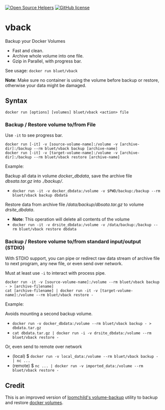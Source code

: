 [![Open Source Helpers](https://www.codetriage.com/bluet/vback/badges/users.svg)](https://www.codetriage.com/bluet/vback)
[![GitHub license](https://img.shields.io/github/license/BlueT/vback.svg)](https://github.com/BlueT/vback/blob/master/LICENSE)


# vback

Backup your Docker Volumes

- Fast and clean.
- Archive whole volume into one file.
- Gzip in Parallel, with progress bar.

See usage: `docker run bluet/vback`


**Note**: Make sure no container is using the volume before backup or restore, otherwise your data might be damaged.

## Syntax

`docker run [options] [volumes] bluet/vback <action> file`

### Backup / Restore volume to/from File

Use `-it` to see progress bar.

```
docker run [-it] -v [source-volume-name]:/volume -v [archive-dir]:/backup --rm bluet/vback backup [archive-name]
docker run [-it] -v [target-volume-name]:/volume -v [archive-dir]:/backup --rm bluet/vback restore [archive-name]
```

Example:

Backup all data in volume *docker_dbdata*, save the archive file *dbsata.tar.gz* into *./backup/*.
  - `docker run -it -v docker_dbdata:/volume -v $PWD/backup:/backup --rm bluet/vback backup dbdata`

Restore data from archive file */data/backup/dbsata.tar.gz* to volume *drsite_dbdata*.
  - **Note**: This operation will delete all contents of the volume
  - `docker run -it -v drsite_dbdata:/volume -v /data/backup:/backup --rm bluet/vback restore dbdata`


### Backup / Restore volume to/from standard input/output (STDIO)

With STDIO support, you can pipe or redirect raw data stream of archive file to next program, any new file, or even send over network.

Must at least use `-i` to interact with process pipe.

    docker run -it -v [source-volume-name]:/volume --rm bluet/vback backup - > [archive-filename]
    cat [archive-filename] | docker run -it -v [target-volume-name]:/volume --rm bluet/vback restore -

Example:

Avoids mounting a second backup volume.
  - `docker run -v docker_dbdata:/volume --rm bluet/vback backup - > dbdata.tar.gz`
  - `cat dbdata.tar.gz | docker run -i -v drsite_dbdata:/volume --rm bluet/vback restore -`

Or, even send to remote over network
  - (local) $ `docker run -v local_data:/volume --rm bluet/vback backup - | nc ...`
  - (remote) $ `nc ... | docker run -v imported_data:/volume --rm bluet/vback restore -`



## Credit

This is an improved version of [loomchild's volume-backup](https://github.com/loomchild/volume-backup) utility to backup and restore [docker volumes](https://docs.docker.com/engine/reference/commandline/volume/). 

